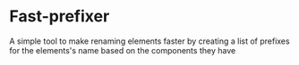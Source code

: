 # Fast-prefixer
A simple tool to make renaming elements faster by creating a list of prefixes for the elements's name based on the components they have
